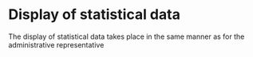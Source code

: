 # Display of statistical data

The display of statistical data takes place in the same manner as for the administrative representative